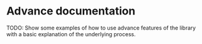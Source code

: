 # Advance documentation #

TODO: Show some examples of how to use advance features of the library with a basic explanation of the underlying process.